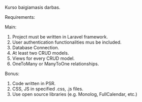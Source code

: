 Kurso baigiamasis darbas.

Requirements:

Main:
1. Project must be written in Laravel framework.
2. User authentication functionalities mus be included.
3. Database Connection.
4. At least two CRUD models.
5. Views for every CRUD model.
6. OneToMany or ManyToOne relationships.

Bonus:
1. Code written in PSR.
2. CSS, JS in specified .css, .js files.
3. Use open source libraries (e.g. Monolog, FullCalendar, etc.)
